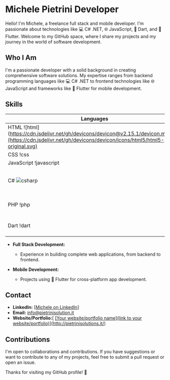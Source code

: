 # Michele Pietrini Developer

Hello! I'm Michele, a freelance full stack and mobile developer. I'm passionate about technologies like 💻 C# .NET, 🌐 JavaScript, 🎯 Dart, and 📱 Flutter. Welcome to my GitHub space, where I share my projects and my journey in the world of software development.

## Who I Am

I'm a passionate developer with a solid background in creating comprehensive software solutions. My expertise ranges from backend programming languages like 💻 C# .NET to frontend technologies like 🌐 JavaScript and frameworks like 📱 Flutter for mobile development.

## Skills 
| Languages | Framework |  
|---|---|
| HTML ![html](https://cdn.jsdelivr.net/gh/devicons/devicon@v2.15.1/devicon.min.css](https://cdn.jsdelivr.net/gh/devicons/devicon/icons/html5/html5-original.svg) | - | 
| CSS !css | - |
| JavaScript !javascript | Vue !vue |
| C# ![csharp](https://cdn.jsdelivr.net/gh/devicons/devicon/icons/csharp/csharp-original.svg) | ASP.NET Core, .NET MVC !.NET logo|
| PHP !php| Laravel !Laravel logo |  
| Dart !dart | Flutter !Flutter logo |


- **Full Stack Development:**
  - Experience in building complete web applications, from backend to frontend.

- **Mobile Development:**
  - Projects using 📱 Flutter for cross-platform app development.


## Contact

- **LinkedIn:** [[Michele on LinkedIn](https://www.linkedin.com/in/michele-pietrini/)]
- **Email:** info@pietrinisolution.it
- **Website/Portfolio:**[ [[Your website/portfolio name](link to your website/portfolio)](http://pietrinisolutions.it/)](http://pietrinisolutions.it/)

## Contributions

I'm open to collaborations and contributions. If you have suggestions or want to contribute to any of my projects, feel free to submit a pull request or open an issue.

Thanks for visiting my GitHub profile! 🚀
